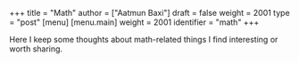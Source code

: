 +++
title = "Math"
author = ["Aatmun Baxi"]
draft = false
weight = 2001
type = "post"
[menu]
  [menu.main]
    weight = 2001
    identifier = "math"
+++

Here I keep some thoughts about math-related things I find interesting or worth sharing.
